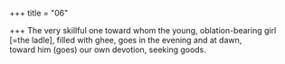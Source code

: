 +++
title = "06"

+++
The very skillful one toward whom the young, oblation-bearing girl [=the  ladle], filled with ghee, goes in the evening and at dawn,  
toward him (goes) our own devotion, seeking goods.  